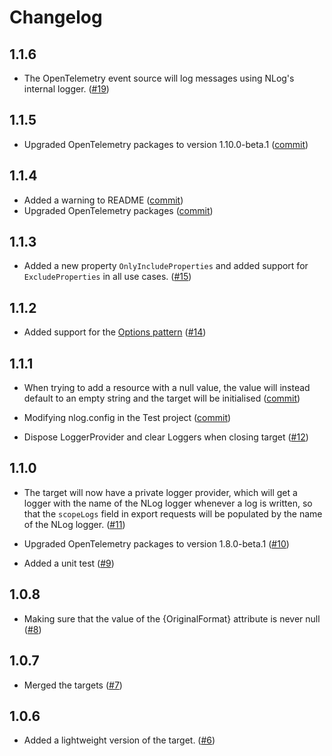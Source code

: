 ﻿# Changelog

## 1.1.6
* The OpenTelemetry event source will log messages using NLog's internal logger. ([#19](https://github.com/juliuskoval/NLog.Targets.OpenTelemetryProtocol/pull/19))

## 1.1.5
* Upgraded OpenTelemetry packages to version 1.10.0-beta.1 ([commit](https://github.com/juliuskoval/NLog.Targets.OpenTelemetryProtocol/commit/03d9ca170a5c5e3b691497ed9458c7ea89004c91))

## 1.1.4
* Added a warning to README ([commit](https://github.com/juliuskoval/NLog.Targets.OpenTelemetryProtocol/commit/f2ed0e0721e9b6575d9754232e7554e285cc2a5c))
* Upgraded OpenTelemetry packages ([commit](https://github.com/juliuskoval/NLog.Targets.OpenTelemetryProtocol/commit/8bde762ae1077dc9e5e998366097a2ae6a8a9f3b))

## 1.1.3
* Added a new property `OnlyIncludeProperties` and added support for `ExcludeProperties` in all use cases. ([#15](https://github.com/juliuskoval/NLog.Targets.OpenTelemetryProtocol/pull/15))

## 1.1.2
* Added support for the [Options pattern](https://learn.microsoft.com/en-my/dotnet/core/extensions/options)
([#14](https://github.com/juliuskoval/NLog.Targets.OpenTelemetryProtocol/pull/14))


## 1.1.1
* When trying to add a resource with a null value, the value will instead default to an empty string and the target will be initialised 
([commit](https://github.com/juliuskoval/NLog.Targets.OpenTelemetryProtocol/commit/26edf215d44ada89886a55b7ef9c5defef596d18))

* Modifying nlog.config in the Test project ([commit](https://github.com/juliuskoval/NLog.Targets.OpenTelemetryProtocol/commit/c776ff519c08d8b43efd549936fa8af51e6282f8))

* Dispose LoggerProvider and clear Loggers when closing target ([#12](https://github.com/juliuskoval/NLog.Targets.OpenTelemetryProtocol/pull/12))

## 1.1.0
* The target will now have a private logger provider, which will get a logger with the name of the NLog logger whenever a log is written, 
so that the `scopeLogs` field in export requests will be populated by the name of the NLog logger. ([#11](https://github.com/juliuskoval/NLog.Targets.OpenTelemetryProtocol/pull/11))

* Upgraded OpenTelemetry packages to version 1.8.0-beta.1 ([#10](https://github.com/juliuskoval/NLog.Targets.OpenTelemetryProtocol/pull/10))

* Added a unit test ([#9](https://github.com/juliuskoval/NLog.Targets.OpenTelemetryProtocol/pull/9))

## 1.0.8
* Making sure that the value of the \{OriginalFormat\} attribute is never null ([#8](https://github.com/juliuskoval/NLog.Targets.OpenTelemetryProtocol/pull/8))

## 1.0.7
* Merged the targets ([#7](https://github.com/juliuskoval/NLog.Targets.OpenTelemetryProtocol/pull/7))

## 1.0.6
* Added a lightweight version of the target. ([#6](https://github.com/juliuskoval/NLog.Targets.OpenTelemetryProtocol/pull/6))
